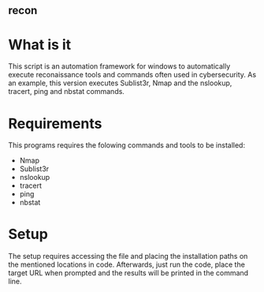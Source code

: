 ## recon

# What is it

This script is an automation framework for windows to automatically execute reconaissance tools and commands often used in cybersecurity. As an example, this version executes Sublist3r, Nmap and the nslookup, tracert, ping and nbstat commands.

# Requirements

This programs requires the folowing commands and tools to be installed:
- Nmap
- Sublist3r
- nslookup
- tracert
- ping
- nbstat

# Setup

The setup requires accessing the file and placing the installation paths on the mentioned locations in code. Afterwards, just run the code, place the target URL when prompted and the results will be printed in the command line.
